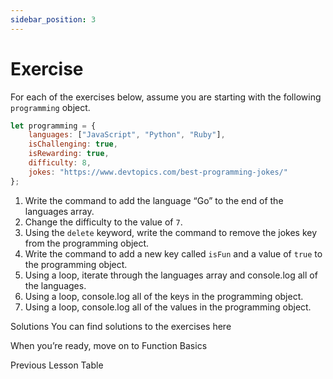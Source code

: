 ```yaml
---
sidebar_position: 3
---
```


# Exercise

For each of the exercises below, assume you are starting with the following `programming` object.

```js
let programming = {
    languages: ["JavaScript", "Python", "Ruby"],
    isChallenging: true,
    isRewarding: true,
    difficulty: 8,
    jokes: "https://www.devtopics.com/best-programming-jokes/"
};
```

1. Write the command to add the language “Go” to the end of the languages array.
2. Change the difficulty to the value of `7`.
3. Using the `delete` keyword, write the command to remove the jokes key from the programming object.
4. Write the command to add a new key called `isFun` and a value of `true` to the programming object.
5. Using a loop, iterate through the languages array and console.log all of the languages.
6. Using a loop, console.log all of the keys in the programming object.
7. Using a loop, console.log all of the values in the programming object.

Solutions
You can find solutions to the exercises here

When you’re ready, move on to Function Basics

Previous Lesson
Table 